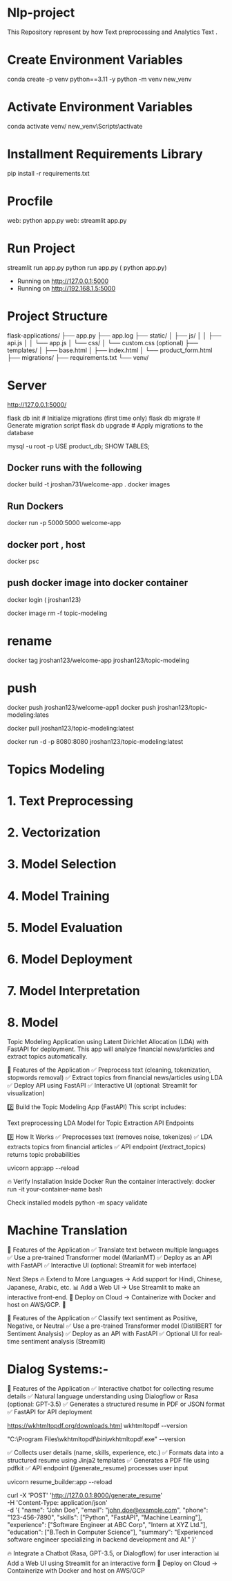 # Nlp-project
This  Repository represent by how Text preprocessing and Analytics Text .

# Create Environment Variables 
conda create -p venv python==3.11 -y
python -m venv new_venv

# Activate Environment Variables 
conda activate venv/
new_venv\Scripts\activate

# Installment Requirements Library
pip install -r requirements.txt

# Procfile
web: python app.py
web: streamlit app.py

# Run Project
streamlit run app.py
python run app.py  ( python app.py)

* Running on http://127.0.0.1:5000
* Running on http://192.168.1.5:5000

# Project Structure
flask-applications/
├── app.py
├── app.log
├── static/
│   ├── js/
│   │   ├── api.js
│   │   └── app.js
│   └── css/
│       └── custom.css (optional)
├── templates/
│   ├── base.html
│   ├── index.html
│   └── product_form.html
├── migrations/
├── requirements.txt
└── venv/

# Server 
http://127.0.0.1:5000/


flask db init     # Initialize migrations (first time only)
flask db migrate  # Generate migration script
flask db upgrade  # Apply migrations to the database

mysql -u root -p
USE product_db;
SHOW TABLES;

## Docker runs with the following
docker build -t jroshan731/welcome-app .
docker images 


## Run Dockers
docker run -p 5000:5000 welcome-app

## docker port , host
docker psc

## push docker image into docker container
docker login ( jroshan123)

docker image rm -f topic-modeling 

# rename 
docker tag jroshan123/welcome-app jroshan123/topic-modeling

# push 
docker push jroshan123/welcome-app1
docker push jroshan123/topic-modeling:lates

docker pull jroshan123/topic-modeling:latest

docker run -d -p 8080:8080 jroshan123/topic-modeling:latest



# Topics Modeling 
# 1. Text Preprocessing
# 2. Vectorization
# 3. Model Selection
# 4. Model Training
# 5. Model Evaluation
# 6. Model Deployment
# 7. Model Interpretation
# 8. Model

Topic Modeling Application using Latent Dirichlet Allocation (LDA) with FastAPI for deployment. This app will analyze financial news/articles and extract topics automatically.

🚀 Features of the Application
✅ Preprocess text (cleaning, tokenization, stopwords removal)
✅ Extract topics from financial news/articles using LDA
✅ Deploy API using FastAPI
✅ Interactive UI (optional: Streamlit for visualization)


2️⃣ Build the Topic Modeling App (FastAPI)
This script includes:

Text preprocessing
LDA Model for Topic Extraction
API Endpoints

3️⃣ How It Works
✅ Preprocesses text (removes noise, tokenizes)
✅ LDA extracts topics from financial articles
✅ API endpoint (/extract_topics) returns topic probabilities


uvicorn app:app --reload

🔥 Verify Installation Inside Docker
Run the container interactively:
docker run -it your-container-name bash

Check installed models
python -m spacy validate


# Machine Translation 
🚀 Features of the Application
✅ Translate text between multiple languages
✅ Use a pre-trained Transformer model (MarianMT)
✅ Deploy as an API with FastAPI
✅ Interactive UI (optional: Streamlit for web interface)

Next Steps
🔥 Extend to More Languages → Add support for Hindi, Chinese, Japanese, Arabic, etc.
📊 Add a Web UI → Use Streamlit to make an interactive front-end.
🚀 Deploy on Cloud → Containerize with Docker and host on AWS/GCP.
🚀

🚀 Features of the Application
✅ Classify text sentiment as Positive, Negative, or Neutral
✅ Use a pre-trained Transformer model (DistilBERT for Sentiment Analysis)
✅ Deploy as an API with FastAPI
✅ Optional UI for real-time sentiment analysis (Streamlit)


# Dialog Systems:- 
🚀 Features of the Application
✅ Interactive chatbot for collecting resume details
✅ Natural language understanding using Dialogflow or Rasa (optional: GPT-3.5)
✅ Generates a structured resume in PDF or JSON format
✅ FastAPI for API deployment

https://wkhtmltopdf.org/downloads.html
wkhtmltopdf --version

"C:\Program Files\wkhtmltopdf\bin\wkhtmltopdf.exe" --version

✅ Collects user details (name, skills, experience, etc.)
✅ Formats data into a structured resume using Jinja2 templates
✅ Generates a PDF file using pdfkit
✅ API endpoint (/generate_resume) processes user input

uvicorn resume_builder:app --reload

curl -X 'POST' 'http://127.0.0.1:8000/generate_resume' \
     -H 'Content-Type: application/json' \
     -d '{
           "name": "John Doe",
           "email": "john.doe@example.com",
           "phone": "123-456-7890",
           "skills": ["Python", "FastAPI", "Machine Learning"],
           "experience": ["Software Engineer at ABC Corp", "Intern at XYZ Ltd."],
           "education": ["B.Tech in Computer Science"],
           "summary": "Experienced software engineer specializing in backend development and AI."
         }'

🔥 Integrate a Chatbot (Rasa, GPT-3.5, or Dialogflow) for user interaction
📊 Add a Web UI using Streamlit for an interactive form
🚀 Deploy on Cloud → Containerize with Docker and host on AWS/GCP